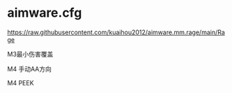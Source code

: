 # aimware.cfg

https://raw.githubusercontent.com/kuaihou2012/aimware.mm.rage/main/Rage

M3最小伤害覆盖

M4 手动AA方向

M4 PEEK


